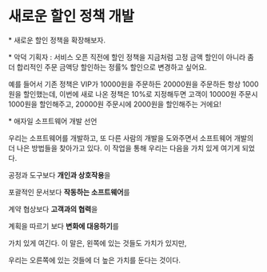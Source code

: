 # 새로운 할인 정책 개발

\* 새로운 할인 정책을 확장해보자.

\* 악덕 기획자 : 서비스 오픈 직전에 할인 정책을 지금처럼 고정 금액 할인이 아니라 좀 더 합리적인 주문 금액당 할인하는 정률% 할인으로 변경하고 싶어요.

예를 들어서 기존 정책은 VIP가 10000원을 주문하든 20000원을 주문하든 항상 1000원을 할인했는데, 이번에 새로 나온 정책은 10%로 지정해두면 고객이 10000원 주문시 1000원을 할인해주고, 20000원 주문시에 2000원을 할인해주는 거에요!


\* 애자일 소프트웨어 개발 선언

우리는 소프트웨어를 개발하고, 또 다른 사람의 개발을 도와주면서 소프트웨어 개발의 더 나은 방법들을 찾아가고 있다. 이 작업을 통해 우리는 다음을 가치 있게 여기게 되었다.

공정과 도구보다 **개인과 상호작용**을

포괄적인 문서보다 **작동하는 소프트웨어**를

계약 협상보다 **고객과의 협력**을

계획을 따르기 보다 **변화에 대응하기**를 

가치 있게 여긴다. 이 말은, 왼쪽에 있는 것들도 가치가 있지만,

우리는 오른쪽에 있는 것들에 더 높은 가치를 둔다는 것이다.

